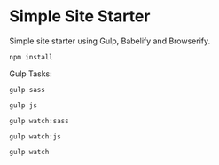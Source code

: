# Simple Site Starter
Simple site starter using Gulp, Babelify and Browserify.

`npm install`

Gulp Tasks:

`gulp sass`

`gulp js`

`gulp watch:sass`

`gulp watch:js`

`gulp watch`